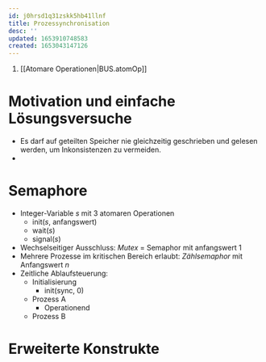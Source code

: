 ```yaml
---
id: j0hrsd1q31zskk5hb41llnf
title: Prozessynchronisation
desc: ''
updated: 1653910748583
created: 1653043147126
---
```


1. [[Atomare Operationen|BUS.atomOp]]

# Motivation und einfache Lösungsversuche
- Es darf auf geteilten Speicher nie gleichzeitig geschrieben und gelesen werden, um Inkonsistenzen zu vermeiden.
- 

# Semaphore
- Integer-Variable $s$ mit 3 atomaren Operationen
  - init($s$, anfangswert)
  - wait($s$)
  - signal($s$)
- Wechselseitiger Ausschluss: *Mutex* = Semaphor mit anfangswert $1$
- Mehrere Prozesse im kritischen Bereich erlaubt: *Zählsemaphor* mit Anfangswert $n$
- Zeitliche Ablaufsteuerung:
  - Initialisierung
    - init(sync, 0)
  - Prozess A
    - Operationend
  - Prozess B

# Erweiterte Konstrukte